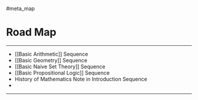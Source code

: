 #meta_map 

# Road Map

---

- [[Basic Arithmetic]] Sequence
- [[Basic Geometry]] Sequence
- [[Basic Naive Set Theory]] Sequence
- [[Basic Propositional Logic]] Sequence
- History of Mathematics Note in Introduction Sequence
- 


---